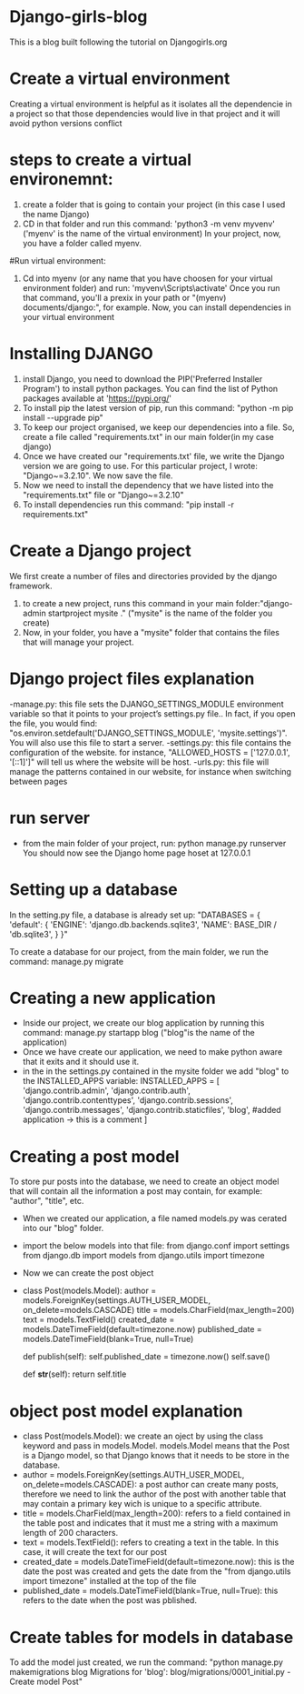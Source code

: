 # Django-girls-blog
This is a blog built following the tutorial on Djangogirls.org


# Create a virtual environment
Creating a virtual environment is helpful as it isolates all the dependencie in a project so that those dependencies would live in that project and it will avoid python versions conflict

# steps to create a virtual environemnt:
1. create a folder that is going to contain your project (in this case I used the name Django)
2. CD in that folder and run this command: 'python3 -m venv myvenv' ('myenv' is the name of the virtual environment)
In your project, now, you have a folder called myenv.

#Run virtual environment:
1. Cd into myenv (or any name that you have choosen for your virtual environment folder) and run: 'myvenv\Scripts\activate'
Once you run that command, you'll a prexix in your path or "(myenv) documents/django:", for example. Now, you can 
install dependencies in your virtual environment

# Installing DJANGO
1. install Django, you need to download the PIP('Preferred Installer Program') to install python packages. You can find the list of Python packages available at 'https://pypi.org/'
2. To install pip the latest version of pip, run this command: "python -m pip install --upgrade pip"
3. To keep our project organised, we keep our dependencies into a file. So, create a file called "requirements.txt" in our main folder(in my case django)
4. Once we have created our "requirements.txt' file, we write the Django version we are going to use. For this particular project, I wrote: "Django~=3.2.10". We now save the file.
5. Now we need to install the dependency that we have listed into the "requirements.txt" file or "Django~=3.2.10"
6. To install dependencies run this command: "pip install -r requirements.txt"

# Create a Django project
We first create a number of files and directories provided by the django framework.
1. to create a new project, runs this command in your main folder:"django-admin startproject mysite ." ("mysite" is the name of the folder you create)
2. Now, in your folder, you have a "mysite" folder that contains the files that will manage your project.

# Django project files explanation
-manage.py: this file sets the DJANGO_SETTINGS_MODULE environment variable so that it points to your project’s settings.py file.. In fact, if you open the file, you would find:  "os.environ.setdefault('DJANGO_SETTINGS_MODULE', 'mysite.settings')". You will also use this file to start a server.
-settings.py:  this file contains the configuration of the website. for instance, "ALLOWED_HOSTS = ['127.0.0.1', '[::1]']" will tell us where the website will be host.
-urls.py: this file will manage the patterns contained in our website, for instance when switching between pages


# run server
- from the main folder of your project, run: python manage.py runserver
You should now see the Django home page hoset at 127.0.0.1

# Setting up a database
In the setting.py file, a database is already set up:
"DATABASES = {
    'default': {
        'ENGINE': 'django.db.backends.sqlite3',
        'NAME': BASE_DIR / 'db.sqlite3',
    }
}"

To create a database for our project, from the main folder, we run the command: manage.py migrate

# Creating a new application
 - Inside our project, we create our blog application by running this command: manage.py startapp blog ("blog"is the name of the application)
 - Once we have create our application, we need to make python aware that it exits and it should use it.
 - in the in the settings.py contained in the mysite folder we add "blog" to the INSTALLED_APPS variable:
 INSTALLED_APPS = [
    'django.contrib.admin',
    'django.contrib.auth',
    'django.contrib.contenttypes',
    'django.contrib.sessions',
    'django.contrib.messages',
    'django.contrib.staticfiles',
    'blog', #added application -> this is a comment
]

# Creating a post model
To store pur posts into the database, we need to create an object model that will contain all the information a post may contain, for example: "author", "title", etc.
 - When we created our application, a file named models.py was cerated into our "blog" folder.
 - import the below models into that  file:
    from django.conf import settings
    from django.db import models 
    from django.utils import timezone
 -  Now we can create the post object
 - class Post(models.Model):
    author = models.ForeignKey(settings.AUTH_USER_MODEL, on_delete=models.CASCADE)
    title = models.CharField(max_length=200)
    text = models.TextField()
    created_date = models.DateTimeField(default=timezone.now)
    published_date = models.DateTimeField(blank=True, null=True)

    def publish(self):
        self.published_date = timezone.now()
        self.save()

    def __str__(self):
        return self.title

# object post model explanation

- class Post(models.Model): we create an oject by using the class keyword and pass in models.Model. models.Model means that the Post is a Django model, so that Django knows that it needs to be store in the database.
-  author = models.ForeignKey(settings.AUTH_USER_MODEL, on_delete=models.CASCADE): a post author can create many posts, therefore we need to link the author of the post with another table that may contain a primary key wich is unique to a specific attribute.
- title = models.CharField(max_length=200): refers to a field contained in the table post and indicates that it must me a string with a maximum length of 200 characters.
- text = models.TextField(): refers to creating a text in the table. In this case, it will create the text for our post
- created_date = models.DateTimeField(default=timezone.now): this is the date the post was created and gets the date from the "from django.utils import timezone" installed at the top of the file
-  published_date = models.DateTimeField(blank=True, null=True): this refers to the date when the post was pblished.

# Create tables for models in database
To add the model just created, we run the command:
"python manage.py makemigrations blog
Migrations for 'blog':
  blog/migrations/0001_initial.py
    - Create model Post"
